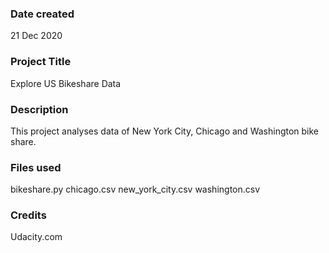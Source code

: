### Date created
21 Dec 2020

### Project Title
Explore US Bikeshare Data

### Description
This project analyses data of New York City, Chicago and Washington bike share.

### Files used
bikeshare.py
chicago.csv
new_york_city.csv
washington.csv

### Credits
Udacity.com
